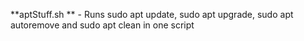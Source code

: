 **aptStuff.sh ** -  Runs sudo apt update, sudo apt upgrade, sudo apt autoremove and sudo apt clean in one script
